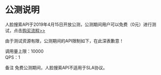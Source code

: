 # 公测说明

人脸搜索API于2019年4月15日开放公测，公测期间用户可以免费（0元）进行测试，点击[购买流程>>](http://neuhub.jd.com/ai/api/face/search)

由于测试资源有限，公测期间的API限制如下，在此深表歉意！

调用量上限：10000  
QPS：1

备注
免费公测期间，人脸搜索API不适用于SLA协议。


